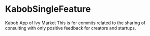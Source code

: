 # KabobSingleFeature
Kabob App of Ivy Market
This is for commits related to the sharing of consulting with only positive feedback for creators and startups.
